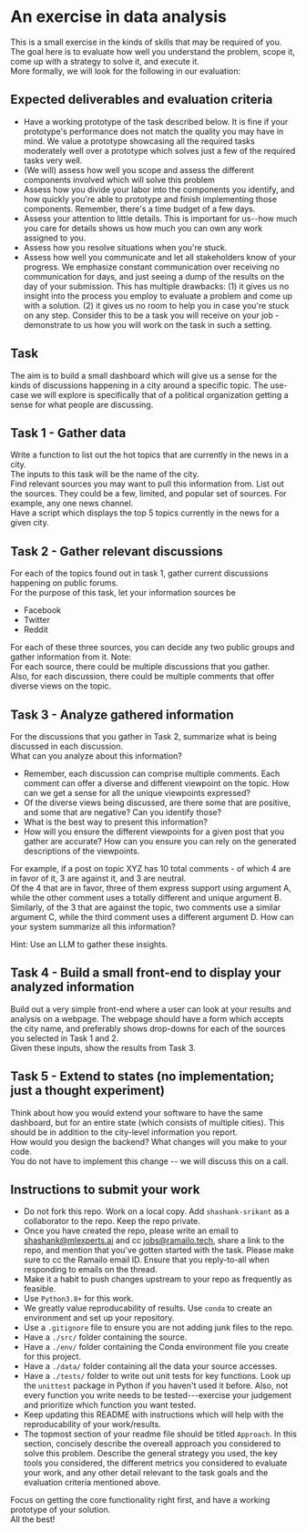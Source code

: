 # An exercise in data analysis

This is a small exercise in the kinds of skills that may be required of you.  
The goal here is to evaluate how well you understand the problem, scope it, come up with a strategy to solve it, and execute it.  
More formally, we will look for the following in our evaluation:

## Expected deliverables and evaluation criteria
- Have a working prototype of the task described below. It is fine if your prototype's performance does not match the quality you may have in mind. We value a prototype showcasing all the required tasks moderately well over a prototype which solves just a few of the required tasks very well.
- (We will) assess how well you scope and assess the different components involved which will solve this problem
- Assess how you divide your labor into the components you identify, and how quickly you're able to prototype and finish implementing those components. Remember, there's a time budget of a few days.
- Assess your attention to little details. This is important for us--how much you care for details shows us how much you can own any work assigned to you.
- Assess how you resolve situations when you're stuck.
- Assess how well you communicate and let all stakeholders know of your progress. We emphasize constant communication over receiving no communication for days, and just seeing a dump of the results on the day of your submission. This has multiple drawbacks: (1) it gives us no insight into the process you employ to evaluate a problem and come up with a solution. (2) it gives us no room to help you in case you're stuck on any step. Consider this to be a task you will receive on your job - demonstrate to us how you will work on the task in such a setting.

## Task
The aim is to build a small dashboard which will give us a sense for the kinds of discussions happening in a city around a specific topic.
The use-case we will explore is specifically that of a political organization getting a sense for what people are discussing.

## Task 1 - Gather data
Write a function to list out the hot topics that are currently in the news in a city.  
The inputs to this task will be the name of the city.  
Find relevant sources you may want to pull this information from. List out the sources. They could be a few, limited, and popular set of sources. For example, any one news channel.  
Have a script which displays the top 5 topics currently in the news for a given city.

## Task 2 - Gather relevant discussions
For each of the topics found out in task 1, gather current discussions happening on public forums.  
For the purpose of this task, let your information sources be 
- Facebook 
- Twitter 
- Reddit

For each of these three sources, you can decide any two public groups and gather information from it.
Note:  
For each source, there could be multiple discussions that you gather.  
Also, for each discussion, there could be multiple comments that offer diverse views on the topic.

## Task 3 - Analyze gathered information
For the discussions that you gather in Task 2, summarize what is being discussed in each discussion.  
What can you analyze about this information? 
- Remember, each discussion can comprise multiple comments. Each comment can offer a diverse and different viewpoint on the topic. How can we get a sense for all the unique viewpoints expressed?  
- Of the diverse views being discussed, are there some that are positive, and some that are negative? Can you identify those?
- What is the best way to present this information?
- How will you ensure the different viewpoints for a given post that you gather are accurate? How can you ensure you can rely on the generated descriptions of the viewpoints.

For example, if a post on topic XYZ has 10 total comments - of which 4 are in favor of it, 3 are against it, and 3 are neutral.  
Of the 4 that are in favor, three of them express support using argument A, while the other comment uses a totally different and unique argument B. Similarly, of the 3 that are against the topic, two comments use a similar argument C, while the third comment uses a different argument D. How can your system summarize all this information?

Hint: Use an LLM to gather these insights.

## Task 4 - Build a small front-end to display your analyzed information
Build out a very simple front-end where a user can look at your results and analysis on a webpage.
The webpage should have a form which accepts the city name, and preferably shows drop-downs for each of the sources you selected in Task 1 and 2.  
Given these inputs, show the results from Task 3.

## Task 5 - Extend to states (no implementation; just a thought experiment)
Think about how you would extend your software to have the same dashboard, but for an entire state (which consists of multiple cities). This should be in addition to the city-level information you report.  
How would you design the backend? What changes will you make to your code.  
You do not have to implement this change -- we will discuss this on a call.

## Instructions to submit your work
- Do not fork this repo. Work on a local copy. Add `shashank-srikant` as a collaborator to the repo. Keep the repo private.
- Once you have created the repo, please write an email to shashank@mlexperts.ai and cc jobs@ramailo.tech, share a link to the repo, and mention that you've gotten started with the task. Please make sure to cc the Ramailo email ID. Ensure that you reply-to-all when responding to emails on the thread.
- Make it a habit to push changes upstream to your repo as frequently as feasible.
- Use `Python3.8+` for this work.
- We greatly value reproducability of results. Use `conda` to create an environment and set up your repository. 
- Use a `.gitignore` file to ensure you are not adding junk files to the repo.
- Have a `./src/` folder containing the source.
- Have a `./env/` folder containing the Conda environment file you create for this project.
- Have a `./data/` folder containing all the data your source accesses.
- Have a `./tests/` folder to write out unit tests for key functions. Look up the `unittest` package in Python if you haven't used it before. Also, not every function you write needs to be tested---exercise your judgement and prioritize which function you want tested.
- Keep updating this README with instructions which will help with the reproducability of your work/results.  
- The topmost section of your readme file should be titled `Approach`. In this section, concisely describe the overeall approach you considered to solve this problem. Describe the general strategy you used, the key tools you considered, the different metrics you considered to evaluate your work, and any other detail relevant to the task goals and the evaluation criteria mentioned above.

Focus on getting the core functionality right first, and have a working prototype of your solution.  
All the best!
